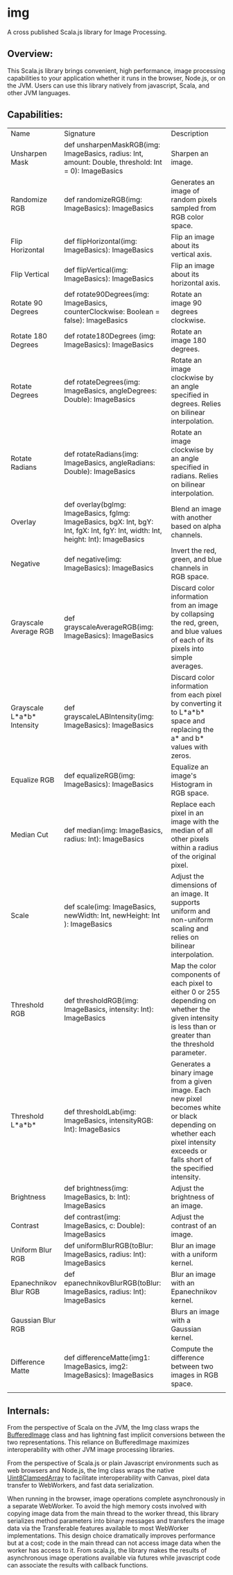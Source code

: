 # img
A cross published Scala.js library for Image Processing.

## Overview:
This Scala.js library brings convenient, high performance, image processing capabilities to your application whether it runs in the browser, Node.js, or on the JVM.  Users can use this library natively from javascript, Scala, and other JVM languages.

## Capabilities:
<table>
  <tr><td>Name</td><td>Signature</td><td>Description</td></tr>
  <tr>
    <td>Unsharpen Mask</td>
    <td>def unsharpenMaskRGB(img: ImageBasics, radius: Int, amount: Double, threshold: Int = 0): ImageBasics</td>
    <td>Sharpen an image.</td>
  </tr>
  <tr>
    <td>Randomize RGB</td>
    <td>def randomizeRGB(img: ImageBasics): ImageBasics</td>
    <td>Generates an image of random pixels sampled from RGB color space.</td>
  </tr>
  <tr>
    <td>Flip Horizontal</td>
    <td>def flipHorizontal(img: ImageBasics): ImageBasics</td>
    <td>Flip an image about its vertical axis.</td>
  </tr>
  <tr>
    <td>Flip Vertical</td>
    <td>def flipVertical(img: ImageBasics): ImageBasics</td>
    <td>Flip an image about its horizontal axis.</td>
  </tr>
  <tr>
    <td>Rotate 90 Degrees</td>
    <td>def rotate90Degrees(img: ImageBasics, counterClockwise: Boolean = false): ImageBasics</td>
    <td>Rotate an image 90 degrees clockwise.</td>
  </tr>
  <tr>
    <td>Rotate 180 Degrees</td>
    <td>def rotate180Degrees (img: ImageBasics): ImageBasics</td>
    <td>Rotate an image 180 degrees.</td>
  </tr>
  <tr>
    <td>Rotate Degrees</td>
    <td>def rotateDegrees(img: ImageBasics, angleDegrees: Double): ImageBasics</td>
    <td>Rotate an image clockwise by an angle specified in degrees.  Relies on bilinear interpolation.</td>
  </tr>
  <tr>
    <td>Rotate Radians</td>
    <td>def rotateRadians(img: ImageBasics, angleRadians: Double): ImageBasics</td>
    <td>Rotate an image clockwise by an angle specified in radians.  Relies on bilinear interpolation.</td>
  </tr>
  <tr>
    <td>Overlay</td>
    <td>def overlay(bgImg: ImageBasics, fgImg: ImageBasics, bgX: Int, bgY: Int, fgX: Int, fgY: Int, width: Int, height: Int): ImageBasics</td>
    <td>Blend an image with another based on alpha channels.</td>
  </tr>
  <tr>
    <td>Negative</td>
    <td>def negative(img: ImageBasics): ImageBasics</td>
    <td>Invert the red, green, and blue channels in RGB space.</td>
  </tr>
  <tr>
    <td>Grayscale Average RGB</td>
    <td>def grayscaleAverageRGB(img: ImageBasics): ImageBasics</td>
    <td>Discard color information from an image by collapsing the red, green, and blue values of each of its pixels into simple averages.</td>
  </tr>
  <tr>
    <td>Grayscale L*a*b* Intensity</td>
    <td>def grayscaleLABIntensity(img: ImageBasics): ImageBasics</td>
    <td>Discard color information from each pixel by converting it to L*a*b* space and replacing the a* and b* values with zeros.</td>
  </tr>
  <tr>
    <td>Equalize RGB</td>
    <td>def equalizeRGB(img: ImageBasics): ImageBasics</td>
    <td>Equalize an image's Histogram in RGB space.</td>
  </tr>
  <tr>
    <td>Median Cut</td>
    <td>def median(img: ImageBasics, radius: Int): ImageBasics</td>
    <td>Replace each pixel in an image with the median of all other pixels within a radius of the original pixel.</td>
  </tr>
  <tr>
    <td>Scale</td>
    <td>def scale(img: ImageBasics, newWidth: Int, newHeight: Int ): ImageBasics</td>
    <td>Adjust the dimensions of an image.  It supports uniform and non-uniform scaling and relies on bilinear interpolation.</td>
  </tr>
  <tr>
    <td>Threshold RGB</td>
    <td>def thresholdRGB(img: ImageBasics, intensity: Int): ImageBasics</td>
    <td>Map the color components of each pixel to either 0 or 255 depending on whether the given intensity is less than or greater than the threshold parameter.</td>
  </tr>
  <tr>
    <td>Threshold L*a*b*</td>
    <td>def thresholdLab(img: ImageBasics, intensityRGB: Int): ImageBasics</td>
    <td>Generates a binary image from a given image.  Each new pixel becomes white or black depending on whether each pixel intensity exceeds or falls short of the specified intensity.</td>
  </tr>
  <tr>
    <td>Brightness</td>
    <td>def brightness(img: ImageBasics, b: Int): ImageBasics</td>
    <td>Adjust the brightness of an image.</td>
  </tr>
  <tr>
    <td>Contrast</td>
    <td>def contrast(img: ImageBasics, c: Double): ImageBasics</td>
    <td>Adjust the contrast of an image.</td>
  </tr>
  <tr>
    <td>Uniform Blur RGB</td>
    <td>def uniformBlurRGB(toBlur: ImageBasics, radius: Int): ImageBasics</td>
    <td>Blur an image with a uniform kernel.</td>
  </tr>
  <tr>
    <td>Epanechnikov Blur RGB</td>
    <td>def epanechnikovBlurRGB(toBlur: ImageBasics, radius: Int): ImageBasics</td>
    <td>Blur an image with an Epanechnikov kernel.</td>
  </tr>
  <tr>
    <td>Gaussian Blur RGB</td>
    <td></td>
    <td>Blurs an image with a Gaussian kernel.</td>
  </tr>
  <tr>
    <td>Difference Matte</td>
    <td>def differenceMatte(img1: ImageBasics, img2: ImageBasics): ImageBasics</td>
    <td>Compute the difference between two images in RGB space.</td>
  </tr>
  <tr>
    <td></td>
    <td></td>
    <td></td>
  </tr>
</table>

## Internals:
From the perspective of Scala on the JVM, the Img class wraps the <a href="https://docs.oracle.com/javase/8/docs/api/java/awt/image/BufferedImage.html">BufferedImage</a> class and has lightning fast implicit conversions between the two representations.  This reliance on BufferedImage maximizes interoperability with other JVM image processing libraries.

From the perspective of Scala.js or plain Javascript environments such as web browsers and Node.js, the Img class wraps the native <a href="https://developer.mozilla.org/en-US/docs/Web/JavaScript/Reference/Global_Objects/Uint8ClampedArray">Uint8ClampedArray</a> to facilitate interoperability with Canvas, pixel data transfer to WebWorkers, and fast data serialization.

When running in the browser, image operations complete asynchronously in a separate WebWorker.  To avoid the high memory costs involved with copying image data from the main thread to the worker thread, this library serializes method parameters into binary messages and transfers the image data via the Transferable features available to most WebWorker implementations.  This design choice dramatically improves performance but at a cost; code in the main thread can not access image data when the worker has access to it.  From scala.js, the library makes the results of asynchronous image operations available via futures while javascript code can associate the results with callback functions.